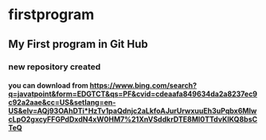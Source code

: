 # firstprogram
## My First program in Git Hub
### new repository created
#### you can download from https://www.bing.com/search?q=javatpoint&form=EDGTCT&qs=PF&cvid=cdeaafa849634da2a8237ec9c92a2aae&cc=US&setlang=en-US&elv=AQj93OAhDTi*HzTv1paQdnjc2aLkfoAJurUrwxuuEh3uPqbx6MlwcLpO2gxcyFFGPdDxdN4xW0HM7%21XnVSddkrDTE8Ml0TTdvKlKQ8bsCTeQ
